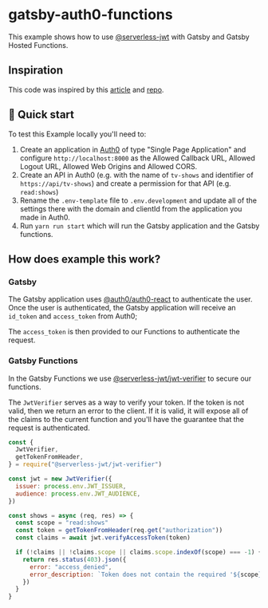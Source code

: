 # gatsby-auth0-functions

This example shows how to use [@serverless-jwt](https://github.com/sandrinodimattia/serverless-jwt) with Gatsby and Gatsby Hosted Functions.

## Inspiration

This code was inspired by this [article](https://sandrino.dev/blog/securing-netlify-functions-with-serverless-jwt) and [repo](https://github.com/sandrinodimattia/serverless-jwt).

## 🚀 Quick start

To test this Example locally you'll need to:

1. Create an application in [Auth0](https://auth0.com/) of type "Single Page Application" and configure `http://localhost:8000` as the Allowed Callback URL, Allowed Logout URL, Allowed Web Origins and Allowed CORS.
2. Create an API in Auth0 (e.g. with the name of `tv-shows` and identifier of `https://api/tv-shows`) and create a permission for that API (e.g. `read:shows`)
3. Rename the `.env-template` file to `.env.development` and update all of the settings there with the domain and clientId from the application you made in Auth0.
4. Run `yarn run start` which will run the Gatsby application and the Gatsby functions.

## How does example this work?

### Gatsby

The Gatsby application uses [@auth0/auth0-react](https://github.com/auth0/auth0-react) to authenticate the user. Once the user is authenticated, the Gatsby application will receive an `id_token` and `access_token` from Auth0;

The `access_token` is then provided to our Functions to authenticate the request.

### Gatsby Functions

In the Gatsby Functions we use [@serverless-jwt/jwt-verifier](https://github.com/sandrinodimattia/serverless-jwt/tree/master/packages/jwt-verifier) to secure our functions.

The `JwtVerifier` serves as a way to verify your token. If the token is not valid, then we return an error to the client. If it is valid, it will expose all of the claims to the current function and you'll have the guarantee that the request is authenticated.

```js
const {
  JwtVerifier,
  getTokenFromHeader,
} = require("@serverless-jwt/jwt-verifier")

const jwt = new JwtVerifier({
  issuer: process.env.JWT_ISSUER,
  audience: process.env.JWT_AUDIENCE,
})

const shows = async (req, res) => {
  const scope = "read:shows"
  const token = getTokenFromHeader(req.get("authorization"))
  const claims = await jwt.verifyAccessToken(token)

  if (!claims || !claims.scope || claims.scope.indexOf(scope) === -1) {
    return res.status(403).json({
      error: "access_denied",
      error_description: `Token does not contain the required '${scope}' scope`,
    })
  }
}
```
